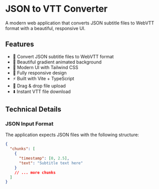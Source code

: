 # JSON to VTT Converter

A modern web application that converts JSON subtitle files to WebVTT format with a beautiful, responsive UI.

## Features

- 🎯 Convert JSON subtitle files to WebVTT format
- 💫 Beautiful gradient animated background
- 🎨 Modern UI with Tailwind CSS
- 📱 Fully responsive design
- ⚡ Built with Vite + TypeScript
- 🔄 Drag & drop file upload
- ⬇️ Instant VTT file download

## Technical Details

### JSON Input Format

The application expects JSON files with the following structure:

```json
{
  "chunks": [
    {
      "timestamp": [0, 2.5],
      "text": "Subtitle text here"
    }
    // ... more chunks
  ]
}

